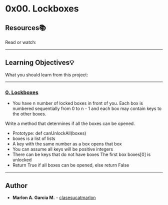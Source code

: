 # 0x00. Lockboxes

## Resources:books:
Read or watch:

---
## Learning Objectives:bulb:
What you should learn from this project:

---

### [0. Lockboxes](./0-lockboxes.py)
* You have n number of locked boxes in front of you.
Each box is numbered sequentially from 0 to n - 1 and each box may contain keys to the other boxes.  

Write a method that determines if all the boxes can be opened.

* Prototype: def canUnlockAll(boxes)
* boxes is a list of lists
* A key with the same number as a box opens that box
* You can assume all keys will be positive integers
* There can be keys that do not have boxes
     The first box boxes[0] is unlocked
* Return True if all boxes can be opened, else return False

---

## Author
* **Marlon A. Garcia M.** - [clasesucatmarlon](https://github.com/clasesucatmarlon)